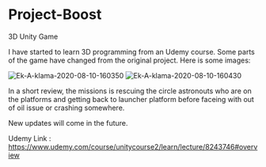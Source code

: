 # Project-Boost
3D Unity Game

I have started to learn 3D programming from an Udemy course. Some parts of the game have changed from the original project. Here is some images:

<img src="https://i.ibb.co/JpXxYHT/Ek-A-klama-2020-08-10-160350.png" alt="Ek-A-klama-2020-08-10-160350" border="0">
<img src="https://i.ibb.co/ymCPbY0/Ek-A-klama-2020-08-10-160430.png" alt="Ek-A-klama-2020-08-10-160430" border="0">

In a short review, the missions is rescuing the circle astronouts who are on the platforms and getting back to launcher platform before faceing with out of oil issue or crashing somewhere.

New updates will come in the future.

Udemy Link : https://www.udemy.com/course/unitycourse2/learn/lecture/8243746#overview
